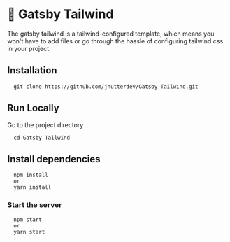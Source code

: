 # 🚀 Gatsby Tailwind

The gatsby tailwind is a tailwind-configured template, which means you won't have to add files or go through the hassle of configuring tailwind css in your project.

## Installation

```
  git clone https://github.com/jnutterdev/Gatsby-Tailwind.git
```

## Run Locally

Go to the project directory

```
  cd Gatsby-Tailwind
```

## Install dependencies

```
  npm install
  or
  yarn install
```

### Start the server

```
  npm start
  or
  yarn start
```
